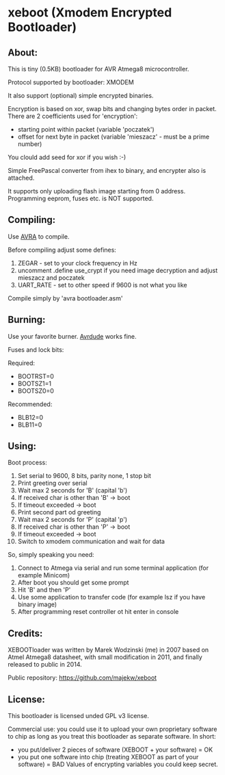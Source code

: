 xeboot (Xmodem Encrypted Bootloader)
======

About:
-----

This is tiny (0.5KB) bootloader for AVR Atmega8 microcontroller.

Protocol supported by bootloader: XMODEM

It also support (optional) simple encrypted binaries.

Encryption is based on xor, swap bits and changing bytes order
in packet. There are 2 coefficients used for 'encryption':

- starting point within packet (variable 'poczatek')
- offset for next byte in packet (variable 'mieszacz' - must be
a prime number)

You clould add seed for xor if you wish :-)

Simple FreePascal converter from ihex to binary, and encrypter
also is attached.

It supports only uploading flash image starting from 0 address.
Programming eeprom, fuses etc. is NOT supported.


Compiling:
---------

Use [AVRA](http://avra.sourceforge.net/) to compile.

Before compiling adjust some defines:

1. ZEGAR - set to your clock frequency in Hz
2. uncomment .define use_crypt if you need image decryption
and adjust mieszacz and poczatek
3. UART_RATE - set to other speed if 9600 is not what you like

Compile simply by 'avra bootloader.asm'


Burning:
-------

Use your favorite burner. [Avrdude](http://www.nongnu.org/avrdude/) works fine.

Fuses and lock bits:

Required:
- BOOTRST=0
- BOOTSZ1=1
- BOOTSZ0=0

Recommended:
- BLB12=0
- BLB11=0


Using:
-----

Boot process:
1. Set serial to 9600, 8 bits, parity none, 1 stop bit
2. Print greeting over serial
3. Wait max 2 seconds for 'B' (capital 'b')
4. If received char is other than 'B' -> boot
5. If timeout exceeded -> boot
6. Print second part od greeting
7. Wait max 2 seconds for 'P' (capital 'p')
8. If received char is other than 'P' -> boot
9. If timeout exceeded -> boot
10. Switch to xmodem communication and wait for data

So, simply speaking you need:
1. Connect to Atmega via serial and run some terminal application (for example Minicom)
2. After boot you should get some prompt
3. Hit 'B' and then 'P'
4. Use some application to transfer code (for example lsz if you have binary image)
5. After programming reset controller ot hit enter in console


Credits:
-------

XEBOOTloader was written by Marek Wodzinski (me) in 2007 based on Atmel
Atmega8 datasheet, with small modification in 2011, and finally released to public in 2014.

Public repository: https://github.com/majekw/xeboot


License:
-------

This bootloader is licensed unded GPL v3 license.

Commercial use: you could use it to upload your own proprietary software to chip
as long as you treat this bootloader as separate software.
In short:
- you put/deliver 2 pieces of software (XEBOOT + your software) = OK
- you put one software into chip (treating XEBOOT as part of your software) = BAD
Values of encrypting variables you could keep secret.

